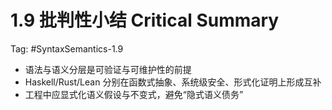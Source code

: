 # 1.9 批判性小结 Critical Summary

Tag: #SyntaxSemantics-1.9

- 语法与语义分层是可验证与可维护性的前提
- Haskell/Rust/Lean 分别在函数式抽象、系统级安全、形式化证明上形成互补
- 工程中应显式化语义假设与不变式，避免“隐式语义债务”
